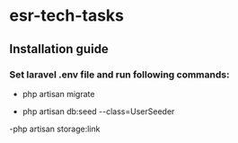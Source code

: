 # esr-tech-tasks
## Installation guide

### Set laravel .env file and run following commands:

- php artisan migrate

- php artisan db:seed --class=UserSeeder

-php artisan storage:link

